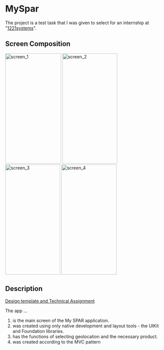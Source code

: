 # MySpar
The project is a test task that I was given to select for an internship at "[1221systems](https://1221systems.ru/)".

## Screen Composition
<img width="178" height="350" alt="screen_1" src="https://github.com/EK14/MySpar/assets/75206974/2fc6e7c4-a9e7-42f6-9013-21145f0db51b">
<img width="175" height="350" alt="screen_2" src="https://github.com/EK14/MySpar/assets/75206974/554c9ed3-3348-421a-a0b5-bac8bf07e2e2">
<img width="175" height="350" alt="screen_3" src="https://github.com/EK14/MySpar/assets/75206974/d5e1e4db-1365-42b7-bd1a-94acb4d2f0e4">
<img width="176" height="350" alt="screen_4" src="https://github.com/EK14/MySpar/assets/75206974/99567e71-436d-48f6-a73a-72a0b7b937a5">

## Description
[Design template and Technical Assignment](https://docs.google.com/document/d/1C-YxRFd_na_JsJaIJ68PGwFPgoaKaZEZgHG-AGuULtw/edit#heading=h.z9cs981zhaki)

The app ...
1) is the main screen of the My SPAR application.
2) was created using only native development and layout tools - the UIKit and Foundation libraries.
3) has the functions of selecting geolocation and the necessary product.
4) was created according to the MVC pattern
